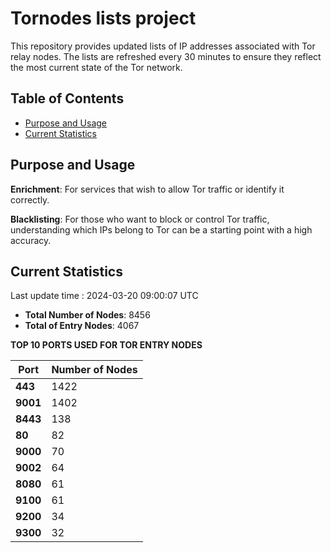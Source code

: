 # Tornodes lists project

This repository provides updated lists of IP addresses associated with Tor relay nodes. The lists are refreshed every 30 minutes to ensure they reflect the most current state of the Tor network.

## Table of Contents

- [Purpose and Usage](#purpose-and-usage)
- [Current Statistics](#current-statistics)


## Purpose and Usage

**Enrichment**: For services that wish to allow Tor traffic or identify it correctly.

**Blacklisting**: For those who want to block or control Tor traffic, understanding which IPs belong to Tor can be a starting point with a high accuracy.

## Current Statistics

Last update time : 2024-03-20 09:00:07 UTC

- **Total Number of Nodes**: 8456
- **Total of Entry Nodes**: 4067

**TOP 10 PORTS USED FOR TOR ENTRY NODES**

| **Port** | **Number of Nodes** |
|------|-----------------|
| **443**   | 1422  |
| **9001**   | 1402  |
| **8443**   | 138  |
| **80**   | 82  |
| **9000**   | 70  |
| **9002**   | 64  |
| **8080**   | 61  |
| **9100**   | 61  |
| **9200**   | 34  |
| **9300**   | 32  |

